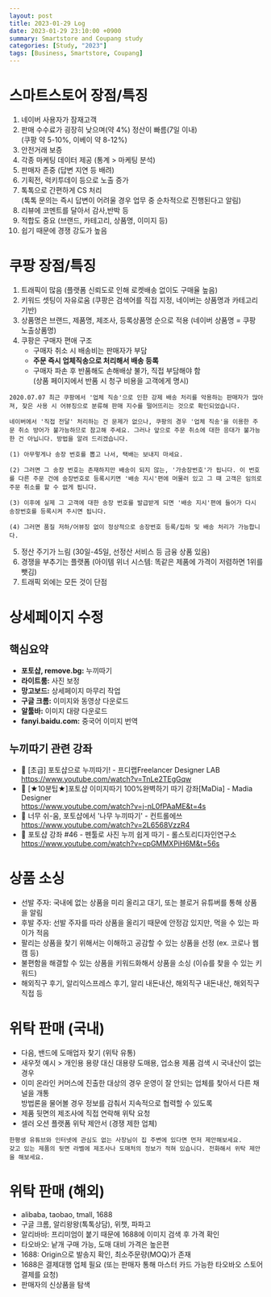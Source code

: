 ```yaml
---
layout: post
title: 2023-01-29 Log
date: 2023-01-29 23:10:00 +0900
summary: Smartstore and Coupang study
categories: [Study, "2023"]
tags: [Business, Smartstore, Coupang]
---
```


# 스마트스토어 장점/특징
1. 네이버 사용자가 잠재고객
2. 판매 수수료가 굉장히 낮으며(약 4%) 정산이 빠름(7일 이내)   
   (쿠팡 약 5-10%, 이베이 약 8-12%)
3. 안전거래 보증
4. 각종 마케팅 데이터 제공 (통계 > 마케팅 분석)
5. 판매자 존중 (답변 지연 등 배려)
6. 기획전, 럭키투데이 등으로 노출 증가
7. 톡톡으로 간편하게 CS 처리   
  (톡톡 문의는 즉시 답변이 어려울 경우 업무 중 순차적으로 진행된다고 알림)
8. 리뷰에 코멘트를 달아서 감사,반박 등
9.  적합도 중요 (브랜드, 카테고리, 상품명, 이미지 등)
10. 쉽기 때문에 경쟁 강도가 높음

# 쿠팡 장점/특징
1. 트래픽이 많음 (플랫폼 신뢰도로 인해 로켓배송 없이도 구매율 높음)
2. 키워드 셋팅이 자유로움 (쿠팡은 검색어를 직접 지정, 네이버는 상품명과 카테고리 기반)
3. 상품명은 브랜드, 제품명, 제조사, 등록상품명 순으로 적용 (네이버 상품명 = 쿠팡 노출상품명)
4. 쿠팡은 구매자 편애 구조
   - 구매자 취소 시 배송비는 판매자가 부담
   - **주문 즉시 업체직송으로 처리해서 배송 등록**
   - 구매자 파손 후 반품해도 손해배상 불가, 직접 부담해야 함   
     (상품 페이지에서 반품 시 청구 비용을 고객에게 명시)
```
2020.07.07 최근 쿠팡에서 '업체 직송'으로 인한 강제 배송 처리를 악용하는 판매자가 많아져, 잦은 사용 시 어뷰징으로 분류해 판매 지수를 떨어뜨리는 것으로 확인되었습니다.

네이버에서 '직접 전달' 처리하는 건 문제가 없으나, 쿠팡의 경우 '업체 직송'을 이용한 주문 취소 방어가 불가능하므로 참고해 주세요. 그러나 앞으로 주문 취소에 대한 응대가 불가능한 건 아닙니다. 방법을 알려 드리겠습니다.

(1) 아무렇게나 송장 번호를 뽑고 나서, 택배는 보내지 마세요.

(2) 그러면 그 송장 번호는 존재하지만 배송이 되지 않는, '가송장번호'가 됩니다. 이 번호를 다른 주문 건에 송장번호로 등록시키면 '배송 지시'편에 머물러 있고 그 때 고객은 임의로 주문 취소를 할 수 없게 됩니다.

(3) 이후에 실제 그 고객에 대한 송장 번호를 발급받게 되면 '배송 지시'편에 들어가 다시 송장번호를 등록시켜 주시면 됩니다.

(4) 그러면 품질 저하/어뷰징 없이 정상적으로 송장번호 등록/집하 및 배송 처리가 가능합니다.
```
5. 정산 주기가 느림 (30일-45일, 선정산 서비스 등 금융 상품 있음)
6. 경쟁을 부추기는 플랫폼 (아이템 위너 시스템: 똑같은 제품에 가격이 저렴하면 1위를 뺏김)
7. 트래픽 외에는 모든 것이 단점

# 상세페이지 수정

## 핵심요약
- **포토샵, remove.bg:** 누끼따기
- **라이트룸:** 사진 보정
- **망고보드:** 상세페이지 마무리 작업
- **구글 크롬:** 이미지와 동영상 다운로드
- **알툴바:** 이미지 대량 다운로드
- **fanyi.baidu.com:** 중국어 이미지 번역

## 누끼따기 관련 강좌

- 🔗 [초급] 포토샵으로 누끼따기! - 프디랩Freelancer Designer LAB   
  https://www.youtube.com/watch?v=TnLe2TEgGqw
- 🔗 [★10분팁★]포토샵 이미지따기 100%완벽하기 따기 강좌[MaDia] - Madia Designer   
  https://www.youtube.com/watch?v=j-nL0fPAaME&t=4s
- 🔗 너무 쉬-움, 포토샵에서 '나무 누끼따기' - 컨트롤에쓰   
  https://www.youtube.com/watch?v=2L6568VzzR4
- 🔗 포토샵 강좌 #46 - 펜툴로 사진 누끼 쉽게 따기 - 롤스토리디자인연구소   
  https://www.youtube.com/watch?v=cpGMMXPiH6M&t=56s

# 상품 소싱
- 선발 주자: 국내에 없는 상품을 미리 올리고 대기, 또는 블로거 유튜버를 통해 상품을 알림
- 후발 주자: 선발 주자를 따라 상품을 올리기 때문에 안정감 있지만, 먹을 수 있는 파이가 적음
- 팔리는 상품을 찾기 위해서는 이해하고 공감할 수 있는 상품을 선정 (ex. 코로나 웹캠 등)   
- 불편함을 해결할 수 있는 상품을 키워드화해서 상품을 소싱 (이슈를 찾을 수 있는 키워드)
- 해외직구 후기, 알리익스프레스 후기, 알리 내돈내산, 해외직구 내돈내산, 해외직구 직접 등

# 위탁 판매 (국내)
- 다음, 밴드에 도매업자 찾기 (위탁 유통)
- 새우젓 예시 > 개인용 용량 대신 대용량 도매용, 업소용 제품 검색 시 국내산이 없는 경우
- 이미 온라인 커머스에 진출한 대상의 경우 운영이 잘 안되는 업체를 찾아서 다른 채널을 개통   
  방법론을 물어볼 경우 정보를 감춰서 지속적으로 협력할 수 있도록
- 제품 뒷면의 제조사에 직접 연락해 위탁 요청
- 셀러 오션 플랫폼 위탁 제안서 (경쟁 제한 업체)

```
한평생 유튜브와 인터넷에 관심도 없는 사장님이 집 주변에 있다면 먼저 제안해보세요.
갖고 있는 제품의 뒷면 라벨에 제조사나 도매처의 정보가 적혀 있습니다. 전화해서 위탁 제안을 해보세요.
```

# 위탁 판매 (해외)
- alibaba, taobao, tmall, 1688
- 구글 크롬, 알리왕왕(톡톡상담), 위챗, 파파고
- 알리바바: 프리미엄이 붙기 때문에 1688에 이미지 검색 후 가격 확인
- 타오바오: 낱개 구매 가능, 도매 대비 가격은 높은편
- 1688: Origin으로 발송지 확인, 최소주문량(MOQ)가 존재
- 1688은 결제대행 업체 필요 (또는 판매자 통해 마스터 카드 가능한 타오바오 스토어 결제를 요청)
- 판매자의 신상품을 탐색
